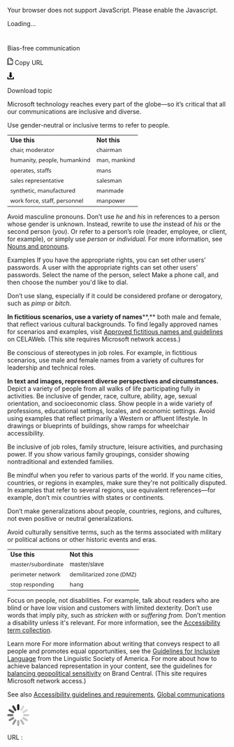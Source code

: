 ﻿Your browser does not support JavaScript. Please enable the Javascript.

Loading...

# 

Bias-free communication

![Copy URL](bias-free-communication_files/Copy.png)
Copy URL

![Download](bias-free-communication_files/Download.png)

Download topic

Microsoft technology reaches every part of the globe—so it’s critical that all our communications are inclusive and diverse.

Use gender-neutral or inclusive terms to refer to people.

<table>
<tbody>
<tr class="odd">
<td><b>Use this</b></td>
<td><b>Not this</b></td>
</tr>
<tr class="even">
<td><div>
<span style="font-family:Segoe UI;font-size:small;">chair, moderator</span>
</div></td>
<td><div>
<span style="font-family:Segoe UI;font-size:small;">chairman</span>
</div></td>
</tr>
<tr class="odd">
<td><span style="font-family:Segoe UI;font-size:small;">humanity, people, humankind</span></td>
<td><span style="font-family:Segoe UI;font-size:small;">man, mankind</span></td>
</tr>
<tr class="even">
<td><span style="font-family:Segoe UI;font-size:small;">operates, staffs</span></td>
<td><span style="font-family:Segoe UI;font-size:small;">mans</span></td>
</tr>
<tr class="odd">
<td><span style="font-family:Segoe UI;font-size:small;">sales representative</span></td>
<td><span style="font-family:Segoe UI;font-size:small;">salesman</span></td>
</tr>
<tr class="even">
<td><span style="font-family:Segoe UI;font-size:small;">synthetic, manufactured</span></td>
<td><span style="font-family:Segoe UI;font-size:small;">manmade</span></td>
</tr>
<tr class="odd">
<td><div>
<span style="font-family:Segoe UI;font-size:small;">work force, staff, personnel</span>
</div></td>
<td><div>
<span style="font-family:Segoe UI;font-size:small;">manpower</span>
</div></td>
</tr>
</tbody>
</table>

Avoid masculine pronouns. Don’t use *he* and *his* in references to a person whose gender is unknown. Instead, rewrite to use *the* instead of *his* or the second person (*you*). Or refer to a person’s role (reader, employee, or client, for example), or simply use *person* or *individual.* For more information, see [Nouns and pronouns](https://worldready.cloudapp.net/Styleguide/Read?id=2700&topicid=25525).

Examples 
If you have the appropriate rights, you can set other users’ passwords.
A user with the appropriate rights can set other users' passwords.
Select the name of the person, select Make a phone call, and then choose the number you'd like to dial.

Don’t use slang, especially if it could be considered profane or derogatory, such as *pimp* or *bitch*. 

**In fictitious scenarios, use a variety of names****,**
both male and female, that reflect various
cultural backgrounds. To find legally approved names for scenarios
and examples, visit [Approved fictitious names and guidelines](https://microsoft.sharepoint.com/sites/LCAWeb/Home/Copyrights-Trademarks-and-Patents/Trademarks/Fictitious-Names) on CELAWeb. (This site requires Microsoft network access.)

Be conscious of stereotypes in job roles. For
example, in fictitious scenarios, use male and female names from a
variety of cultures for leadership and technical roles. 

**In text and images, represent diverse perspectives and circumstances.** Depict a variety of people from all walks of life participating fully in activities. Be
inclusive of gender, race, culture, ability, age, sexual orientation,
and socioeconomic class. Show people in a wide variety
of professions, educational settings, locales, and economic settings. Avoid using examples that reflect primarily a Western or affluent lifestyle. In drawings or blueprints of buildings, show ramps for wheelchair accessibility. 

Be inclusive of job roles, family structure, leisure activities, and purchasing power. If you show various family groupings, consider showing nontraditional and extended families. 

Be mindful when you refer to various parts of the world. If
you name cities, countries, or regions in examples, make sure
they're not politically disputed. In examples that refer to several
regions, use equivalent references—for example, don’t mix
countries with states or continents.

Don’t make generalizations about people, countries, regions, and cultures, not even positive or neutral generalizations. 

Avoid culturally sensitive terms, such as the terms associated with military or political actions or other historic events and eras.

<table>
<tbody>
<tr class="odd">
<td><b>Use this</b></td>
<td><b>Not this</b></td>
</tr>
<tr class="even">
<td><span style="font-family:Segoe UI;font-size:small;">master/subordinate</span></td>
<td><span style="font-size:small;">master/slave</span></td>
</tr>
<tr class="odd">
<td><span style="font-family:Segoe UI;font-size:small;">perimeter network</span></td>
<td><span style="font-family:Segoe UI;font-size:small;">demilitarized zone (DMZ)</span></td>
</tr>
<tr class="even">
<td><div>
<span style="font-family:Segoe UI;font-size:small;">stop responding</span>
</div></td>
<td><div>
<span style="font-family:Segoe UI;font-size:small;">hang</span>
</div></td>
</tr>
</tbody>
</table>

Focus on people, not disabilities. For example, talk about readers who are blind or have low vision and customers with limited dexterity. Don’t use words that imply pity, such as *stricken with* or *suffering from.* Don’t mention a disability unless it's relevant. For more information, see the [Accessibility term collection](https://worldready.cloudapp.net/Styleguide/Read?id=2700&topicid=26596). 

Learn more For more information about writing that conveys respect to all people and promotes equal opportunities, see the [Guidelines for Inclusive Language](http://www.linguisticsociety.org/content/guidelines-inclusive-language "Linguistic Society of America's guidelines for inclusive language") from the Linguistic Society of America. For more about how to achieve balanced representation in your content, see the guidelines for [balancing geopolitical sensitivity](https://microsoft.sharepoint.com/teams/BrandCentral/Guidelines/Balancing_Global_Readiness_and_Diversity.pdf?WT.mc_id=Feb17_NL_DiversityInPhotos_15) on Brand Central. (This site requires Microsoft network access.)

See also [Accessibility guidelines and requirements](https://worldready.cloudapp.net/Styleguide/Read?id=2700&topicid=26589), [Global communications](https://worldready.cloudapp.net/Styleguide/Read?id=2700&topicid=26906)

![In progress](bias-free-communication_files/activity-large.gif)

URL :
